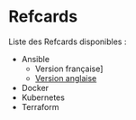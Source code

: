 # Refcards

Liste des Refcards disponibles :
* Ansible
  * Version française]
  * [Version anglaise](ansible/ansible_EN.md)
* Docker
* Kubernetes
* Terraform

